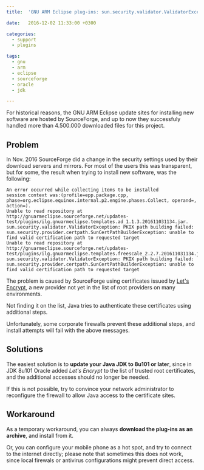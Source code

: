 ```yaml
---
title:  'GNU ARM Eclipse plug-ins: sun.security.validator.ValidatorException'

date:   2016-12-02 11:33:00 +0300

categories:
  - support
  - plugins

tags:
  - gnu
  - arm
  - eclipse
  - sourceforge
  - oracle
  - jdk

---
```


For historical reasons, the GNU ARM Eclipse update sites for installing new software are hosted by SourceForge, and up to now they successfuly handled more than 4.500.000 downloaded files for this project.

## Problem

In Nov. 2016 SourceForge did a change in the security settings used by their download servers and mirrors. For most of the users this was transparent, but for some, the result when trying to install new software, was the following:

```console
An error occurred while collecting items to be installed
session context was:(profile=epp.package.cpp, phase=org.eclipse.equinox.internal.p2.engine.phases.Collect, operand=, action=).
Unable to read repository at http://gnuarmeclipse.sourceforge.net/updates-test/plugins/ilg.gnuarmeclipse.templates.ad_1.1.3.201611031134.jar.
sun.security.validator.ValidatorException: PKIX path building failed: sun.security.provider.certpath.SunCertPathBuilderException: unable to find valid certification path to requested target
Unable to read repository at http://gnuarmeclipse.sourceforge.net/updates-test/plugins/ilg.gnuarmeclipse.templates.freescale_2.2.7.201611031134.jar.
sun.security.validator.ValidatorException: PKIX path building failed: sun.security.provider.certpath.SunCertPathBuilderException: unable to find valid certification path to requested target
```

The problem is caused by SourceForge using certificates issued by [Let's Encrypt](https://letsencrypt.org), a new provider not yet in the list of root providers on many environments.

Not finding it on the list, Java tries to authenticate these certificates using additional steps.

Unfortunately, some corporate firewalls prevent these additional steps, and install attempts will fail with the above messages.

## Solutions

The easiest solution is to **update your Java JDK to 8u101 or later**, since in JDK 8u101 Oracle added *Let's Encrypt* to the list of trusted root certificates, and the additional accesses should no longer be needed.

If this is not possible, try to convince your network administrator to reconfigure the firewall to allow Java access to the certificate sites.

## Workaround

As a temporary workaround, you can always **download the plug-ins as an archive**, and install from it. 

Or, you can configure your mobile phone as a hot spot, and try to connect to the internet directly; please note that sometimes this does not work, since  local firewals or antivirus configurations might prevent direct access.
